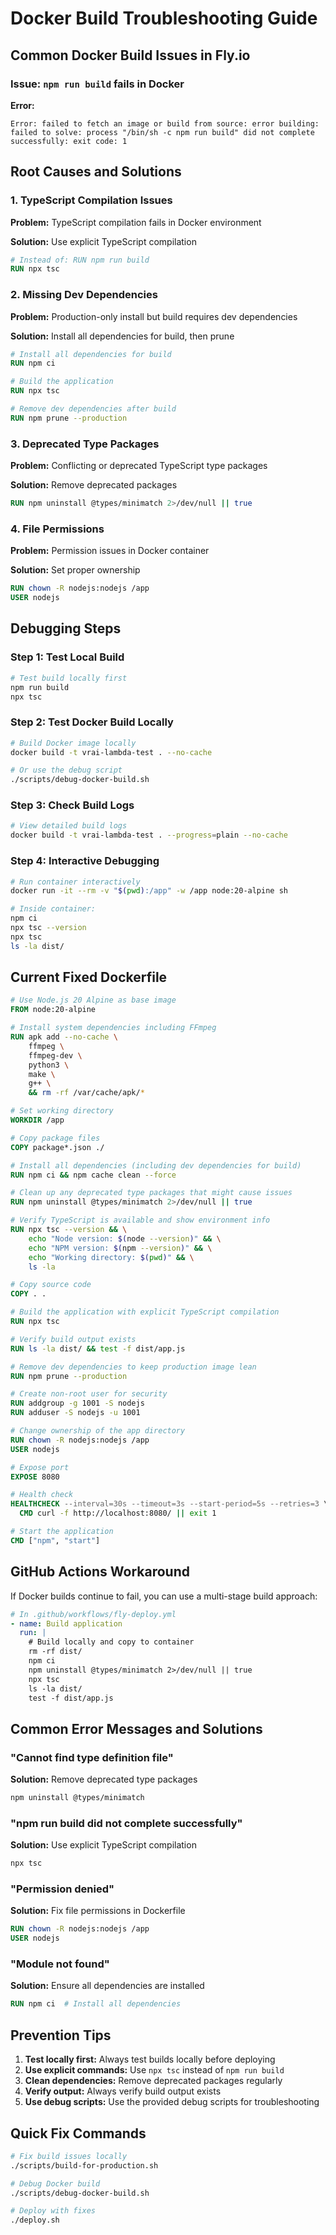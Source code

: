 # Docker Build Troubleshooting Guide

## Common Docker Build Issues in Fly.io

### Issue: `npm run build` fails in Docker

**Error:**
```
Error: failed to fetch an image or build from source: error building: failed to solve: process "/bin/sh -c npm run build" did not complete successfully: exit code: 1
```

## Root Causes and Solutions

### 1. **TypeScript Compilation Issues**

**Problem:** TypeScript compilation fails in Docker environment

**Solution:** Use explicit TypeScript compilation
```dockerfile
# Instead of: RUN npm run build
RUN npx tsc
```

### 2. **Missing Dev Dependencies**

**Problem:** Production-only install but build requires dev dependencies

**Solution:** Install all dependencies for build, then prune
```dockerfile
# Install all dependencies for build
RUN npm ci

# Build the application
RUN npx tsc

# Remove dev dependencies after build
RUN npm prune --production
```

### 3. **Deprecated Type Packages**

**Problem:** Conflicting or deprecated TypeScript type packages

**Solution:** Remove deprecated packages
```dockerfile
RUN npm uninstall @types/minimatch 2>/dev/null || true
```

### 4. **File Permissions**

**Problem:** Permission issues in Docker container

**Solution:** Set proper ownership
```dockerfile
RUN chown -R nodejs:nodejs /app
USER nodejs
```

## Debugging Steps

### Step 1: Test Local Build
```bash
# Test build locally first
npm run build
npx tsc
```

### Step 2: Test Docker Build Locally
```bash
# Build Docker image locally
docker build -t vrai-lambda-test . --no-cache

# Or use the debug script
./scripts/debug-docker-build.sh
```

### Step 3: Check Build Logs
```bash
# View detailed build logs
docker build -t vrai-lambda-test . --progress=plain --no-cache
```

### Step 4: Interactive Debugging
```bash
# Run container interactively
docker run -it --rm -v "$(pwd):/app" -w /app node:20-alpine sh

# Inside container:
npm ci
npx tsc --version
npx tsc
ls -la dist/
```

## Current Fixed Dockerfile

```dockerfile
# Use Node.js 20 Alpine as base image
FROM node:20-alpine

# Install system dependencies including FFmpeg
RUN apk add --no-cache \
    ffmpeg \
    ffmpeg-dev \
    python3 \
    make \
    g++ \
    && rm -rf /var/cache/apk/*

# Set working directory
WORKDIR /app

# Copy package files
COPY package*.json ./

# Install all dependencies (including dev dependencies for build)
RUN npm ci && npm cache clean --force

# Clean up any deprecated type packages that might cause issues
RUN npm uninstall @types/minimatch 2>/dev/null || true

# Verify TypeScript is available and show environment info
RUN npx tsc --version && \
    echo "Node version: $(node --version)" && \
    echo "NPM version: $(npm --version)" && \
    echo "Working directory: $(pwd)" && \
    ls -la

# Copy source code
COPY . .

# Build the application with explicit TypeScript compilation
RUN npx tsc

# Verify build output exists
RUN ls -la dist/ && test -f dist/app.js

# Remove dev dependencies to keep production image lean
RUN npm prune --production

# Create non-root user for security
RUN addgroup -g 1001 -S nodejs
RUN adduser -S nodejs -u 1001

# Change ownership of the app directory
RUN chown -R nodejs:nodejs /app
USER nodejs

# Expose port
EXPOSE 8080

# Health check
HEALTHCHECK --interval=30s --timeout=3s --start-period=5s --retries=3 \
  CMD curl -f http://localhost:8080/ || exit 1

# Start the application
CMD ["npm", "start"]
```

## GitHub Actions Workaround

If Docker builds continue to fail, you can use a multi-stage build approach:

```yaml
# In .github/workflows/fly-deploy.yml
- name: Build application
  run: |
    # Build locally and copy to container
    rm -rf dist/
    npm ci
    npm uninstall @types/minimatch 2>/dev/null || true
    npx tsc
    ls -la dist/
    test -f dist/app.js
```

## Common Error Messages and Solutions

### "Cannot find type definition file"
**Solution:** Remove deprecated type packages
```bash
npm uninstall @types/minimatch
```

### "npm run build did not complete successfully"
**Solution:** Use explicit TypeScript compilation
```bash
npx tsc
```

### "Permission denied"
**Solution:** Fix file permissions in Dockerfile
```dockerfile
RUN chown -R nodejs:nodejs /app
USER nodejs
```

### "Module not found"
**Solution:** Ensure all dependencies are installed
```dockerfile
RUN npm ci  # Install all dependencies
```

## Prevention Tips

1. **Test locally first:** Always test builds locally before deploying
2. **Use explicit commands:** Use `npx tsc` instead of `npm run build`
3. **Clean dependencies:** Remove deprecated packages regularly
4. **Verify output:** Always verify build output exists
5. **Use debug scripts:** Use the provided debug scripts for troubleshooting

## Quick Fix Commands

```bash
# Fix build issues locally
./scripts/build-for-production.sh

# Debug Docker build
./scripts/debug-docker-build.sh

# Deploy with fixes
./deploy.sh
``` 